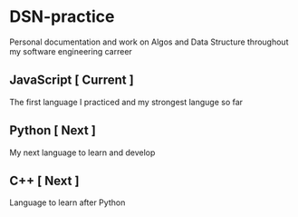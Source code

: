 # DSN-practice
 Personal documentation and work on Algos and Data Structure throughout my software engineering carreer

## JavaScript [ Current ]
The first language I practiced and my strongest languge so far


## Python [ Next ]
My next language to learn and develop

## C++ [ Next ]
Language to learn after Python
